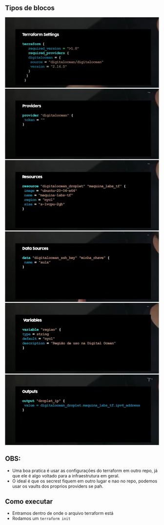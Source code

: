 ## Tipos de blocos 

![](assets/Pasted%20image%2020240825220635.png)
![](assets/Pasted%20image%2020240825220657.png)![](assets/Pasted%20image%2020240825220705.png)
![](assets/Pasted%20image%2020240825220716.png)
![](assets/Pasted%20image%2020240825220744.png)
![](assets/Pasted%20image%2020240825220748.png)
## OBS: 
- Uma boa pratica é usar as configurações do terraform em outro repo, já que ele é algo voltado para a infraestrutura em geral. 
- O ideal é que os secrest fiquem em outro lugar e nao no repo, podemos usar os vaults dos proprios providers se pah.

## Como executar 
- Entramos dentro de onde o arquivo terraform está  
- Rodamos um `terraform init` 